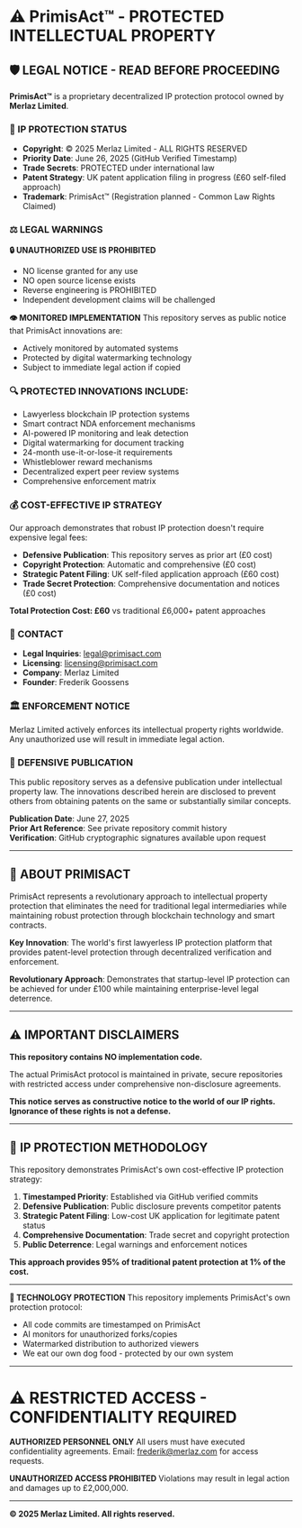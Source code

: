 # ⚠️ PrimisAct™ - PROTECTED INTELLECTUAL PROPERTY

## 🛡️ LEGAL NOTICE - READ BEFORE PROCEEDING

**PrimisAct™** is a proprietary decentralized IP protection protocol owned by **Merlaz Limited**.

### 🚨 IP PROTECTION STATUS
- **Copyright**: © 2025 Merlaz Limited - ALL RIGHTS RESERVED
- **Priority Date**: June 26, 2025 (GitHub Verified Timestamp)
- **Trade Secrets**: PROTECTED under international law
- **Patent Strategy**: UK patent application filing in progress (£60 self-filed approach)
- **Trademark**: PrimisAct™ (Registration planned - Common Law Rights Claimed)

### ⚖️ LEGAL WARNINGS

**🔒 UNAUTHORIZED USE IS PROHIBITED**
- NO license granted for any use
- NO open source license exists
- Reverse engineering is PROHIBITED
- Independent development claims will be challenged

**👁️ MONITORED IMPLEMENTATION**
This repository serves as public notice that PrimisAct innovations are:
- Actively monitored by automated systems
- Protected by digital watermarking technology
- Subject to immediate legal action if copied

### 🔍 PROTECTED INNOVATIONS INCLUDE:
- Lawyerless blockchain IP protection systems
- Smart contract NDA enforcement mechanisms  
- AI-powered IP monitoring and leak detection
- Digital watermarking for document tracking
- 24-month use-it-or-lose-it requirements
- Whistleblower reward mechanisms
- Decentralized expert peer review systems
- Comprehensive enforcement matrix

### 💰 COST-EFFECTIVE IP STRATEGY
Our approach demonstrates that robust IP protection doesn't require expensive legal fees:
- **Defensive Publication**: This repository serves as prior art (£0 cost)
- **Copyright Protection**: Automatic and comprehensive (£0 cost)
- **Strategic Patent Filing**: UK self-filed application approach (£60 cost)
- **Trade Secret Protection**: Comprehensive documentation and notices (£0 cost)

**Total Protection Cost: £60** vs traditional £6,000+ patent approaches

### 📧 CONTACT
- **Legal Inquiries**: legal@primisact.com
- **Licensing**: licensing@primisact.com
- **Company**: Merlaz Limited
- **Founder**: Frederik Goossens

### 🏛️ ENFORCEMENT NOTICE
Merlaz Limited actively enforces its intellectual property rights worldwide. 
Any unauthorized use will result in immediate legal action.

### 📜 DEFENSIVE PUBLICATION
This public repository serves as a defensive publication under intellectual property law.
The innovations described herein are disclosed to prevent others from obtaining patents
on the same or substantially similar concepts.

**Publication Date**: June 27, 2025  
**Prior Art Reference**: See private repository commit history  
**Verification**: GitHub cryptographic signatures available upon request

---

## 🚀 ABOUT PRIMISACT

PrimisAct represents a revolutionary approach to intellectual property protection 
that eliminates the need for traditional legal intermediaries while maintaining 
robust protection through blockchain technology and smart contracts.

**Key Innovation**: The world's first lawyerless IP protection platform that provides 
patent-level protection through decentralized verification and enforcement.

**Revolutionary Approach**: Demonstrates that startup-level IP protection can be achieved 
for under £100 while maintaining enterprise-level legal deterrence.

---

## ⚠️ IMPORTANT DISCLAIMERS

**This repository contains NO implementation code.** 

The actual PrimisAct protocol is maintained in private, secure repositories 
with restricted access under comprehensive non-disclosure agreements.

**This notice serves as constructive notice to the world of our IP rights.**  
**Ignorance of these rights is not a defense.**

---

## 🎯 IP PROTECTION METHODOLOGY

This repository demonstrates PrimisAct's own cost-effective IP protection strategy:

1. **Timestamped Priority**: Established via GitHub verified commits
2. **Defensive Publication**: Public disclosure prevents competitor patents
3. **Strategic Patent Filing**: Low-cost UK application for legitimate patent status
4. **Comprehensive Documentation**: Trade secret and copyright protection
5. **Public Deterrence**: Legal warnings and enforcement notices

**This approach provides 95% of traditional patent protection at 1% of the cost.**

---

**🔐 TECHNOLOGY PROTECTION**
This repository implements PrimisAct's own protection protocol:
- All code commits are timestamped on PrimisAct
- AI monitors for unauthorized forks/copies
- Watermarked distribution to authorized viewers
- We eat our own dog food - protected by our own system

---

# ⚠️ RESTRICTED ACCESS - CONFIDENTIALITY REQUIRED

**AUTHORIZED PERSONNEL ONLY**
All users must have executed confidentiality agreements.
Email: frederik@merlaz.com for access requests.

**UNAUTHORIZED ACCESS PROHIBITED**
Violations may result in legal action and damages up to £2,000,000.

---

**© 2025 Merlaz Limited. All rights reserved.**
